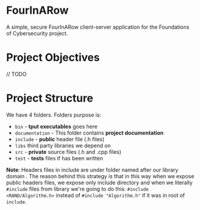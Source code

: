 # FourInARow
A simple, secure FourInARow client-server application for the Foundations of Cybersecurity project.

# Project Objectives

// TODO

# Project Structure

We have 4 folders. Folders purpose is:

- `bin` - **tput executables** goes here
- `documentation` - This folder contains **project documentation**
- `include` - **public** header file (.h files)
- `libs` third party libraries we depend on 
- `src` - **private** source files (.h and .cpp files)
- `test` - **tests** files if has been written

**Note**: Headers files in include are under folder named after our library domain . The reason behind this strategy is that in this way when we expose public headers files, we expose only include directory and when we literally `#include` files from library we're going to do this: `#include <RAND/Algorithm.h>` instead of `#include "Algorithm.h"` if it was in root of `include`.
